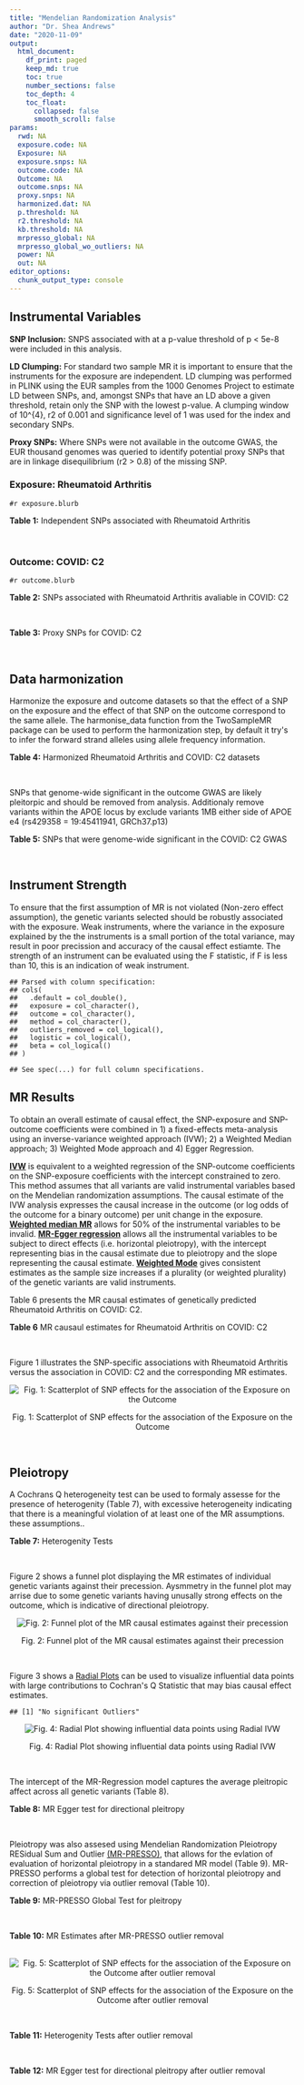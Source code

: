 ```yaml
---
title: "Mendelian Randomization Analysis"
author: "Dr. Shea Andrews"
date: "2020-11-09"
output:
  html_document:
    df_print: paged
    keep_md: true
    toc: true
    number_sections: false
    toc_depth: 4
    toc_float:
      collapsed: false
      smooth_scroll: false
params:
  rwd: NA
  exposure.code: NA
  Exposure: NA
  exposure.snps: NA
  outcome.code: NA
  Outcome: NA
  outcome.snps: NA
  proxy.snps: NA
  harmonized.dat: NA
  p.threshold: NA
  r2.threshold: NA
  kb.threshold: NA
  mrpresso_global: NA
  mrpresso_global_wo_outliers: NA
  power: NA
  out: NA
editor_options:
  chunk_output_type: console
---
```







## Instrumental Variables
**SNP Inclusion:** SNPS associated with at a p-value threshold of p < 5e-8 were included in this analysis.
<br>

**LD Clumping:** For standard two sample MR it is important to ensure that the instruments for the exposure are independent. LD clumping was performed in PLINK using the EUR samples from the 1000 Genomes Project to estimate LD between SNPs, and, amongst SNPs that have an LD above a given threshold, retain only the SNP with the lowest p-value. A clumping window of 10^{4}, r2 of 0.001 and significance level of 1 was used for the index and secondary SNPs.
<br>

**Proxy SNPs:** Where SNPs were not available in the outcome GWAS, the EUR thousand genomes was queried to identify potential proxy SNPs that are in linkage disequilibrium (r2 > 0.8) of the missing SNP.
<br>

### Exposure: Rheumatoid Arthritis
`#r exposure.blurb`
<br>

**Table 1:** Independent SNPs associated with Rheumatoid Arthritis
<div data-pagedtable="false">
  <script data-pagedtable-source type="application/json">
{"columns":[{"label":["SNP"],"name":[1],"type":["chr"],"align":["left"]},{"label":["CHROM"],"name":[2],"type":["dbl"],"align":["right"]},{"label":["POS"],"name":[3],"type":["dbl"],"align":["right"]},{"label":["REF"],"name":[4],"type":["chr"],"align":["left"]},{"label":["ALT"],"name":[5],"type":["chr"],"align":["left"]},{"label":["AF"],"name":[6],"type":["dbl"],"align":["right"]},{"label":["BETA"],"name":[7],"type":["dbl"],"align":["right"]},{"label":["SE"],"name":[8],"type":["dbl"],"align":["right"]},{"label":["Z"],"name":[9],"type":["dbl"],"align":["right"]},{"label":["P"],"name":[10],"type":["dbl"],"align":["right"]},{"label":["N"],"name":[11],"type":["dbl"],"align":["right"]},{"label":["TRAIT"],"name":[12],"type":["chr"],"align":["left"]}],"data":[{"1":"rs187786174","2":"1","3":"2523811","4":"G","5":"A","6":"0.0204778","7":"-0.11653382","8":"0.015306122","9":"-7.613543","10":"2.2e-10","11":"58284","12":"Rheumatoid_Arthritis"},{"1":"rs2240336","2":"1","3":"17674402","4":"C","5":"T","6":"0.3954930","7":"-0.10536052","8":"0.015306122","9":"-6.883554","10":"1.4e-09","11":"58284","12":"Rheumatoid_Arthritis"},{"1":"rs28411352","2":"1","3":"38278579","4":"C","5":"T","6":"0.2434500","7":"0.10436002","8":"0.022959184","9":"4.545458","10":"5.2e-09","11":"58284","12":"Rheumatoid_Arthritis"},{"1":"rs2476601","2":"1","3":"114377568","4":"A","5":"G","6":"0.8679250","7":"-0.59332700","8":"0.043367347","9":"-13.681400","10":"1.6e-149","11":"58284","12":"Rheumatoid_Arthritis"},{"1":"rs61828284","2":"1","3":"173299743","4":"C","5":"T","6":"0.0550693","7":"-0.19845094","8":"0.028061224","9":"-7.072070","10":"8.7e-09","11":"58284","12":"Rheumatoid_Arthritis"},{"1":"rs34695944","2":"2","3":"61124850","4":"T","5":"C","6":"0.3807150","7":"0.11653400","8":"0.015306122","9":"7.613540","10":"4.4e-14","11":"58284","12":"Rheumatoid_Arthritis"},{"1":"rs2661798","2":"2","3":"65635688","4":"A","5":"T","6":"0.3834450","7":"0.09431070","8":"0.015306122","9":"6.161630","10":"1.1e-09","11":"58284","12":"Rheumatoid_Arthritis"},{"1":"rs9653442","2":"2","3":"100825367","4":"C","5":"T","6":"0.5316020","7":"-0.10536052","8":"0.015306122","9":"-6.883554","10":"3.6e-12","11":"58284","12":"Rheumatoid_Arthritis"},{"1":"rs13426947","2":"2","3":"191933254","4":"G","5":"A","6":"0.1827410","7":"0.13102826","8":"0.022959184","9":"5.707009","10":"2.4e-12","11":"58284","12":"Rheumatoid_Arthritis"},{"1":"rs3087243","2":"2","3":"204738919","4":"G","5":"A","6":"0.3997100","7":"-0.13926207","8":"0.015306122","9":"-9.098455","10":"9.2e-20","11":"58284","12":"Rheumatoid_Arthritis"},{"1":"rs4452313","2":"3","3":"17047032","4":"A","5":"T","6":"0.2911230","7":"0.10536100","8":"0.015306122","9":"6.883550","10":"2.7e-10","11":"58284","12":"Rheumatoid_Arthritis"},{"1":"rs9310852","2":"3","3":"27784997","4":"A","5":"G","6":"0.4663500","7":"0.08338160","8":"0.015306122","9":"5.447600","10":"3.2e-08","11":"58284","12":"Rheumatoid_Arthritis"},{"1":"rs73081554","2":"3","3":"58302935","4":"C","5":"T","6":"0.0746377","7":"0.16551444","8":"0.035714286","9":"4.634404","10":"4.7e-08","11":"58284","12":"Rheumatoid_Arthritis"},{"1":"rs34046593","2":"4","3":"26111593","4":"G","5":"A","6":"0.2991580","7":"0.13976194","8":"0.020408163","9":"6.848335","10":"9.2e-17","11":"58284","12":"Rheumatoid_Arthritis"},{"1":"rs7731626","2":"5","3":"55444683","4":"G","5":"A","6":"0.3155110","7":"-0.19845094","8":"0.017857143","9":"-11.113253","10":"7.9e-23","11":"58284","12":"Rheumatoid_Arthritis"},{"1":"rs2561477","2":"5","3":"102608924","4":"G","5":"A","6":"0.3092130","7":"-0.10536052","8":"0.015306122","9":"-6.883554","10":"5.2e-10","11":"58284","12":"Rheumatoid_Arthritis"},{"1":"rs75599496","2":"6","3":"29205139","4":"G","5":"A","6":"0.0732724","7":"0.26236426","8":"0.038265306","9":"6.856453","10":"9.3e-18","11":"58284","12":"Rheumatoid_Arthritis"},{"1":"rs73432769","2":"6","3":"30716170","4":"C","5":"T","6":"0.0184850","7":"0.35065687","8":"0.066326531","9":"5.286827","10":"2.3e-13","11":"58284","12":"Rheumatoid_Arthritis"},{"1":"rs7754520","2":"6","3":"31906505","4":"C","5":"T","6":"0.0691295","7":"-0.57981850","8":"0.017857143","9":"-32.469836","10":"2.5e-75","11":"58284","12":"Rheumatoid_Arthritis"},{"1":"rs9296009","2":"6","3":"32114515","4":"A","5":"T","6":"0.1878170","7":"0.59783700","8":"0.007653061","9":"78.117400","10":"1.0e-250","11":"58284","12":"Rheumatoid_Arthritis"},{"1":"rs2858329","2":"6","3":"32658801","4":"A","5":"G","6":"0.4728350","7":"0.47803600","8":"0.010204082","9":"46.847500","10":"4.9e-204","11":"58284","12":"Rheumatoid_Arthritis"},{"1":"rs9277398","2":"6","3":"33051280","4":"T","5":"C","6":"0.2576700","7":"-0.35065700","8":"0.025510204","9":"-13.745700","10":"1.3e-86","11":"58284","12":"Rheumatoid_Arthritis"},{"1":"rs9277956","2":"6","3":"33211790","4":"G","5":"C","6":"0.1124360","7":"0.24846100","8":"0.017857143","9":"13.913800","10":"1.1e-32","11":"58284","12":"Rheumatoid_Arthritis"},{"1":"rs3799963","2":"6","3":"44231479","4":"G","5":"C","6":"0.0456204","7":"0.28768200","8":"0.038265306","9":"7.518090","10":"3.3e-08","11":"58284","12":"Rheumatoid_Arthritis"},{"1":"rs17264332","2":"6","3":"138005515","4":"A","5":"G","6":"0.2031930","7":"0.16251900","8":"0.015306122","9":"10.617900","10":"7.1e-19","11":"58284","12":"Rheumatoid_Arthritis"},{"1":"rs212389","2":"6","3":"159489791","4":"G","5":"A","6":"0.6965900","7":"0.09531018","8":"0.017857143","9":"5.337370","10":"1.1e-09","11":"58284","12":"Rheumatoid_Arthritis"},{"1":"rs1571878","2":"6","3":"167540842","4":"C","5":"T","6":"0.5631370","7":"-0.11653382","8":"0.012755102","9":"-9.136251","10":"4.9e-15","11":"58284","12":"Rheumatoid_Arthritis"},{"1":"rs3778753","2":"7","3":"128580042","4":"A","5":"G","6":"0.4340900","7":"0.11653400","8":"0.012755102","9":"9.136250","10":"4.2e-12","11":"58284","12":"Rheumatoid_Arthritis"},{"1":"rs11574914","2":"9","3":"34710338","4":"G","5":"A","6":"0.2992700","7":"0.12221763","8":"0.017857143","9":"6.844187","10":"1.5e-13","11":"58284","12":"Rheumatoid_Arthritis"},{"1":"rs10985070","2":"9","3":"123636121","4":"C","5":"A","6":"0.5272530","7":"-0.08338161","8":"0.015306122","9":"-5.447598","10":"1.7e-08","11":"58284","12":"Rheumatoid_Arthritis"},{"1":"rs706778","2":"10","3":"6098949","4":"C","5":"T","6":"0.4382760","7":"0.10436002","8":"0.017857143","9":"5.844161","10":"7.1e-12","11":"58284","12":"Rheumatoid_Arthritis"},{"1":"rs537544","2":"10","3":"8108382","4":"C","5":"T","6":"0.6293170","7":"-0.11653382","8":"0.015306122","9":"-7.613543","10":"8.0e-11","11":"58284","12":"Rheumatoid_Arthritis"},{"1":"rs12764378","2":"10","3":"63800004","4":"G","5":"A","6":"0.1825770","7":"0.13102826","8":"0.020408163","9":"6.420385","10":"1.9e-13","11":"58284","12":"Rheumatoid_Arthritis"},{"1":"rs10790268","2":"11","3":"118729391","4":"A","5":"G","6":"0.7762200","7":"0.16251900","8":"0.017857143","9":"9.101060","10":"3.3e-15","11":"58284","12":"Rheumatoid_Arthritis"},{"1":"rs9603608","2":"13","3":"40318819","4":"A","5":"C","6":"0.3852190","7":"-0.10436000","8":"0.017857143","9":"-5.844160","10":"7.6e-11","11":"58284","12":"Rheumatoid_Arthritis"},{"1":"rs8032939","2":"15","3":"38834033","4":"T","5":"C","6":"0.2649730","7":"0.11653400","8":"0.015306122","9":"7.613540","10":"2.4e-12","11":"58284","12":"Rheumatoid_Arthritis"},{"1":"rs8026898","2":"15","3":"69991417","4":"G","5":"A","6":"0.2595490","7":"0.14842001","8":"0.017857143","9":"8.311520","10":"2.4e-17","11":"58284","12":"Rheumatoid_Arthritis"},{"1":"rs13330176","2":"16","3":"86019087","4":"T","5":"A","6":"0.2022250","7":"0.11332869","8":"0.022959184","9":"4.936094","10":"9.0e-09","11":"58284","12":"Rheumatoid_Arthritis"},{"1":"rs59716545","2":"17","3":"38031857","4":"T","5":"G","6":"0.4167600","7":"0.09431070","8":"0.015306122","9":"6.161630","10":"2.0e-09","11":"58284","12":"Rheumatoid_Arthritis"},{"1":"rs592390","2":"18","3":"12822314","4":"T","5":"C","6":"0.4455140","7":"-0.09531020","8":"0.017857143","9":"-5.337370","10":"3.8e-09","11":"58284","12":"Rheumatoid_Arthritis"},{"1":"rs74956615","2":"19","3":"10427721","4":"T","5":"A","6":"0.0428850","7":"-0.37106368","8":"0.033163265","9":"-11.188997","10":"3.3e-16","11":"58284","12":"Rheumatoid_Arthritis"},{"1":"rs4239702","2":"20","3":"44749251","4":"T","5":"C","6":"0.7548950","7":"0.13926200","8":"0.015306122","9":"9.098460","10":"4.2e-14","11":"58284","12":"Rheumatoid_Arthritis"},{"1":"rs8133843","2":"21","3":"36738242","4":"G","5":"A","6":"0.6307830","7":"0.09531018","8":"0.020408163","9":"4.670199","10":"6.0e-09","11":"58284","12":"Rheumatoid_Arthritis"},{"1":"rs225433","2":"21","3":"43809418","4":"C","5":"G","6":"0.2398330","7":"-0.12783337","8":"0.020408163","9":"-6.263835","10":"1.8e-08","11":"58284","12":"Rheumatoid_Arthritis"},{"1":"rs2069235","2":"22","3":"39747780","4":"G","5":"A","6":"0.3169090","7":"0.10436002","8":"0.017857143","9":"5.844161","10":"3.0e-10","11":"58284","12":"Rheumatoid_Arthritis"}],"options":{"columns":{"min":{},"max":[10]},"rows":{"min":[10],"max":[10]},"pages":{}}}
  </script>
</div>
<br>

### Outcome: COVID: C2
`#r outcome.blurb`
<br>

**Table 2:** SNPs associated with Rheumatoid Arthritis avaliable in COVID: C2
<div data-pagedtable="false">
  <script data-pagedtable-source type="application/json">
{"columns":[{"label":["SNP"],"name":[1],"type":["chr"],"align":["left"]},{"label":["CHROM"],"name":[2],"type":["dbl"],"align":["right"]},{"label":["POS"],"name":[3],"type":["dbl"],"align":["right"]},{"label":["REF"],"name":[4],"type":["chr"],"align":["left"]},{"label":["ALT"],"name":[5],"type":["chr"],"align":["left"]},{"label":["AF"],"name":[6],"type":["dbl"],"align":["right"]},{"label":["BETA"],"name":[7],"type":["dbl"],"align":["right"]},{"label":["SE"],"name":[8],"type":["dbl"],"align":["right"]},{"label":["Z"],"name":[9],"type":["dbl"],"align":["right"]},{"label":["P"],"name":[10],"type":["dbl"],"align":["right"]},{"label":["N"],"name":[11],"type":["dbl"],"align":["right"]},{"label":["TRAIT"],"name":[12],"type":["chr"],"align":["left"]}],"data":[{"1":"rs2240336","2":"1","3":"17674402","4":"C","5":"T","6":"0.41940","7":"-7.5518e-04","8":"0.012593","9":"-0.059968236","10":"0.952200","11":"1388090","12":"covid_vs._population"},{"1":"rs28411352","2":"1","3":"38278579","4":"C","5":"T","6":"0.26730","7":"-2.6890e-02","8":"0.014635","9":"-1.837376153","10":"0.066140","11":"1388090","12":"covid_vs._population"},{"1":"rs2476601","2":"1","3":"114377568","4":"A","5":"G","6":"0.87740","7":"4.7429e-03","8":"0.023178","9":"0.204629390","10":"0.837900","11":"1354067","12":"covid_vs._population"},{"1":"rs61828284","2":"1","3":"173299743","4":"C","5":"T","6":"0.07833","7":"2.9358e-02","8":"0.024390","9":"1.203690037","10":"0.228700","11":"1375863","12":"covid_vs._population"},{"1":"rs34695944","2":"2","3":"61124850","4":"T","5":"C","6":"0.35060","7":"-1.3244e-02","8":"0.013623","9":"-0.972179402","10":"0.331000","11":"1388090","12":"covid_vs._population"},{"1":"rs2661798","2":"2","3":"65635688","4":"A","5":"T","6":"0.42230","7":"-9.8304e-03","8":"0.013647","9":"-0.720334139","10":"0.471300","11":"1378034","12":"covid_vs._population"},{"1":"rs9653442","2":"2","3":"100825367","4":"C","5":"T","6":"0.52500","7":"-3.0488e-02","8":"0.012579","9":"-2.423722076","10":"0.015360","11":"1388390","12":"covid_vs._population"},{"1":"rs13426947","2":"2","3":"191933254","4":"G","5":"A","6":"0.20680","7":"9.3542e-04","8":"0.015696","9":"0.059596075","10":"0.952500","11":"1388090","12":"covid_vs._population"},{"1":"rs3087243","2":"2","3":"204738919","4":"G","5":"A","6":"0.41300","7":"-5.5520e-03","8":"0.012763","9":"-0.435007443","10":"0.663600","11":"1387426","12":"covid_vs._population"},{"1":"rs4452313","2":"3","3":"17047032","4":"A","5":"T","6":"0.30610","7":"6.4844e-03","8":"0.013920","9":"0.465833333","10":"0.641300","11":"1381088","12":"covid_vs._population"},{"1":"rs9310852","2":"3","3":"27784997","4":"A","5":"G","6":"0.47510","7":"-6.9659e-03","8":"0.013831","9":"-0.503643988","10":"0.614500","11":"1363974","12":"covid_vs._population"},{"1":"rs73081554","2":"3","3":"58302935","4":"C","5":"T","6":"0.07361","7":"-2.6286e-02","8":"0.028888","9":"-0.909927998","10":"0.362800","11":"1371426","12":"covid_vs._population"},{"1":"rs34046593","2":"4","3":"26111593","4":"G","5":"A","6":"0.30120","7":"-4.6350e-03","8":"0.014282","9":"-0.324534379","10":"0.745500","11":"1378034","12":"covid_vs._population"},{"1":"rs7731626","2":"5","3":"55444683","4":"G","5":"A","6":"0.34850","7":"-1.8342e-02","8":"0.013199","9":"-1.389650731","10":"0.164600","11":"1387426","12":"covid_vs._population"},{"1":"rs2561477","2":"5","3":"102608924","4":"G","5":"A","6":"0.30640","7":"6.4545e-03","8":"0.014998","9":"0.430357381","10":"0.666900","11":"1352463","12":"covid_vs._population"},{"1":"rs75599496","2":"6","3":"29205139","4":"G","5":"A","6":"0.06927","7":"1.4516e-03","8":"0.029000","9":"0.050055172","10":"0.960100","11":"1388390","12":"covid_vs._population"},{"1":"rs73432769","2":"6","3":"30716170","4":"C","5":"T","6":"0.02940","7":"3.7470e-03","8":"0.034048","9":"0.110050517","10":"0.912400","11":"1362519","12":"covid_vs._population"},{"1":"rs7754520","2":"6","3":"31906505","4":"C","5":"T","6":"0.09406","7":"4.3237e-03","8":"0.020875","9":"0.207123353","10":"0.835900","11":"1387425","12":"covid_vs._population"},{"1":"rs9296009","2":"6","3":"32114515","4":"A","5":"T","6":"0.21960","7":"1.7635e-03","8":"0.016713","9":"0.105516664","10":"0.916000","11":"1378034","12":"covid_vs._population"},{"1":"rs2858329","2":"6","3":"32658801","4":"A","5":"G","6":"0.45340","7":"-2.8243e-02","8":"0.018893","9":"-1.494892288","10":"0.134900","11":"875797","12":"covid_vs._population"},{"1":"rs9277398","2":"6","3":"33051280","4":"T","5":"C","6":"0.30280","7":"1.6119e-04","8":"0.015733","9":"0.010245344","10":"0.991800","11":"1335113","12":"covid_vs._population"},{"1":"rs9277956","2":"6","3":"33211790","4":"G","5":"C","6":"0.14780","7":"-1.4281e-02","8":"0.019043","9":"-0.749934359","10":"0.453300","11":"1111908","12":"covid_vs._population"},{"1":"rs3799963","2":"6","3":"44231479","4":"G","5":"C","6":"0.05354","7":"-1.3237e-02","8":"0.034370","9":"-0.385132383","10":"0.700100","11":"1308119","12":"covid_vs._population"},{"1":"rs17264332","2":"6","3":"138005515","4":"A","5":"G","6":"0.20260","7":"-2.7891e-02","8":"0.016230","9":"-1.718484288","10":"0.085710","11":"1381782","12":"covid_vs._population"},{"1":"rs212389","2":"6","3":"159489791","4":"G","5":"A","6":"0.64050","7":"9.2597e-03","8":"0.013089","9":"0.707441363","10":"0.479300","11":"1387426","12":"covid_vs._population"},{"1":"rs1571878","2":"6","3":"167540842","4":"C","5":"T","6":"0.55860","7":"9.3828e-03","8":"0.012634","9":"0.742662656","10":"0.457700","11":"1388090","12":"covid_vs._population"},{"1":"rs3778753","2":"7","3":"128580042","4":"A","5":"G","6":"0.45550","7":"3.4852e-03","8":"0.013285","9":"0.262340986","10":"0.793100","11":"1314850","12":"covid_vs._population"},{"1":"rs11574914","2":"9","3":"34710338","4":"G","5":"A","6":"0.31820","7":"1.1159e-02","8":"0.015065","9":"0.740723531","10":"0.458900","11":"1358577","12":"covid_vs._population"},{"1":"rs10985070","2":"9","3":"123636121","4":"C","5":"A","6":"0.54590","7":"3.7260e-02","8":"0.013526","9":"2.754694662","10":"0.005874","11":"1350619","12":"covid_vs._population"},{"1":"rs706778","2":"10","3":"6098949","4":"C","5":"T","6":"0.44010","7":"2.1473e-02","8":"0.012592","9":"1.705289072","10":"0.088140","11":"1388089","12":"covid_vs._population"},{"1":"rs537544","2":"10","3":"8108382","4":"C","5":"T","6":"0.61910","7":"-2.1956e-03","8":"0.013640","9":"-0.160967742","10":"0.872100","11":"1377368","12":"covid_vs._population"},{"1":"rs12764378","2":"10","3":"63800004","4":"G","5":"A","6":"0.20860","7":"5.4881e-03","8":"0.015363","9":"0.357228406","10":"0.720900","11":"1388090","12":"covid_vs._population"},{"1":"rs10790268","2":"11","3":"118729391","4":"A","5":"G","6":"0.80440","7":"-4.2960e-02","8":"0.016809","9":"-2.555773693","10":"0.010600","11":"1378970","12":"covid_vs._population"},{"1":"rs9603608","2":"13","3":"40318819","4":"A","5":"C","6":"0.34560","7":"-3.3867e-04","8":"0.014480","9":"-0.023388812","10":"0.981300","11":"1378970","12":"covid_vs._population"},{"1":"rs8032939","2":"15","3":"38834033","4":"T","5":"C","6":"0.26630","7":"5.3914e-03","8":"0.013987","9":"0.385457925","10":"0.699900","11":"1388090","12":"covid_vs._population"},{"1":"rs8026898","2":"15","3":"69991417","4":"G","5":"A","6":"0.27620","7":"-1.6365e-02","8":"0.013920","9":"-1.175646552","10":"0.239700","11":"1388090","12":"covid_vs._population"},{"1":"rs13330176","2":"16","3":"86019087","4":"T","5":"A","6":"0.22700","7":"-2.0437e-02","8":"0.015861","9":"-1.288506399","10":"0.197600","11":"1378034","12":"covid_vs._population"},{"1":"rs59716545","2":"17","3":"38031857","4":"T","5":"G","6":"0.44870","7":"2.4781e-02","8":"0.013978","9":"1.772857347","10":"0.076260","11":"735640","12":"covid_vs._population"},{"1":"rs592390","2":"18","3":"12822314","4":"T","5":"C","6":"0.43970","7":"9.2258e-04","8":"0.013064","9":"0.070620024","10":"0.943700","11":"1388090","12":"covid_vs._population"},{"1":"rs74956615","2":"19","3":"10427721","4":"T","5":"A","6":"0.05475","7":"9.6769e-02","8":"0.032983","9":"2.933905345","10":"0.003348","11":"1078547","12":"covid_vs._population"},{"1":"rs4239702","2":"20","3":"44749251","4":"T","5":"C","6":"0.72530","7":"-3.8799e-05","8":"0.014081","9":"-0.002755415","10":"0.997800","11":"1388090","12":"covid_vs._population"},{"1":"rs8133843","2":"21","3":"36738242","4":"G","5":"A","6":"0.61820","7":"8.0674e-03","8":"0.013610","9":"0.592755327","10":"0.553300","11":"1378034","12":"covid_vs._population"},{"1":"rs225433","2":"21","3":"43809418","4":"C","5":"G","6":"0.23820","7":"2.0257e-03","8":"0.019013","9":"0.106542892","10":"0.915200","11":"1346888","12":"covid_vs._population"},{"1":"rs2069235","2":"22","3":"39747780","4":"G","5":"A","6":"0.31320","7":"5.3486e-03","8":"0.013547","9":"0.394818041","10":"0.693000","11":"1388390","12":"covid_vs._population"},{"1":"rs187786174","2":"NA","3":"NA","4":"NA","5":"NA","6":"NA","7":"NA","8":"NA","9":"NA","10":"NA","11":"NA","12":"NA"}],"options":{"columns":{"min":{},"max":[10]},"rows":{"min":[10],"max":[10]},"pages":{}}}
  </script>
</div>
<br>

**Table 3:** Proxy SNPs for COVID: C2
<div data-pagedtable="false">
  <script data-pagedtable-source type="application/json">
{"columns":[{"label":["target_snp"],"name":[1],"type":["chr"],"align":["left"]},{"label":["proxy_snp"],"name":[2],"type":["chr"],"align":["left"]},{"label":["ld.r2"],"name":[3],"type":["dbl"],"align":["right"]},{"label":["Dprime"],"name":[4],"type":["dbl"],"align":["right"]},{"label":["PHASE"],"name":[5],"type":["chr"],"align":["left"]},{"label":["X12"],"name":[6],"type":["lgl"],"align":["right"]},{"label":["CHROM"],"name":[7],"type":["dbl"],"align":["right"]},{"label":["POS"],"name":[8],"type":["dbl"],"align":["right"]},{"label":["REF.proxy"],"name":[9],"type":["chr"],"align":["left"]},{"label":["ALT.proxy"],"name":[10],"type":["lgl"],"align":["right"]},{"label":["AF"],"name":[11],"type":["dbl"],"align":["right"]},{"label":["BETA"],"name":[12],"type":["dbl"],"align":["right"]},{"label":["SE"],"name":[13],"type":["dbl"],"align":["right"]},{"label":["Z"],"name":[14],"type":["dbl"],"align":["right"]},{"label":["P"],"name":[15],"type":["dbl"],"align":["right"]},{"label":["N"],"name":[16],"type":["dbl"],"align":["right"]},{"label":["TRAIT"],"name":[17],"type":["chr"],"align":["left"]},{"label":["ref"],"name":[18],"type":["chr"],"align":["left"]},{"label":["ref.proxy"],"name":[19],"type":["lgl"],"align":["right"]},{"label":["alt"],"name":[20],"type":["chr"],"align":["left"]},{"label":["alt.proxy"],"name":[21],"type":["chr"],"align":["left"]},{"label":["ALT"],"name":[22],"type":["chr"],"align":["left"]},{"label":["REF"],"name":[23],"type":["chr"],"align":["left"]},{"label":["proxy.outcome"],"name":[24],"type":["lgl"],"align":["right"]}],"data":[{"1":"rs187786174","2":"rs745368","3":"0.990767","4":"1","5":"AT/GC","6":"NA","7":"1","8":"2524205","9":"C","10":"TRUE","11":"0.3378","12":"-0.0063913","13":"0.014925","14":"-0.4282278","15":"0.6685","16":"1367944","17":"covid_vs._population","18":"A","19":"TRUE","20":"G","21":"C","22":"A","23":"G","24":"TRUE"}],"options":{"columns":{"min":{},"max":[10]},"rows":{"min":[10],"max":[10]},"pages":{}}}
  </script>
</div>
<br>

## Data harmonization
Harmonize the exposure and outcome datasets so that the effect of a SNP on the exposure and the effect of that SNP on the outcome correspond to the same allele. The harmonise_data function from the TwoSampleMR package can be used to perform the harmonization step, by default it try's to infer the forward strand alleles using allele frequency information.
<br>

**Table 4:** Harmonized Rheumatoid Arthritis and COVID: C2 datasets
<div data-pagedtable="false">
  <script data-pagedtable-source type="application/json">
{"columns":[{"label":["SNP"],"name":[1],"type":["chr"],"align":["left"]},{"label":["effect_allele.exposure"],"name":[2],"type":["chr"],"align":["left"]},{"label":["other_allele.exposure"],"name":[3],"type":["chr"],"align":["left"]},{"label":["effect_allele.outcome"],"name":[4],"type":["chr"],"align":["left"]},{"label":["other_allele.outcome"],"name":[5],"type":["chr"],"align":["left"]},{"label":["beta.exposure"],"name":[6],"type":["dbl"],"align":["right"]},{"label":["beta.outcome"],"name":[7],"type":["dbl"],"align":["right"]},{"label":["eaf.exposure"],"name":[8],"type":["dbl"],"align":["right"]},{"label":["eaf.outcome"],"name":[9],"type":["dbl"],"align":["right"]},{"label":["remove"],"name":[10],"type":["lgl"],"align":["right"]},{"label":["palindromic"],"name":[11],"type":["lgl"],"align":["right"]},{"label":["ambiguous"],"name":[12],"type":["lgl"],"align":["right"]},{"label":["id.outcome"],"name":[13],"type":["chr"],"align":["left"]},{"label":["chr.outcome"],"name":[14],"type":["dbl"],"align":["right"]},{"label":["pos.outcome"],"name":[15],"type":["dbl"],"align":["right"]},{"label":["se.outcome"],"name":[16],"type":["dbl"],"align":["right"]},{"label":["z.outcome"],"name":[17],"type":["dbl"],"align":["right"]},{"label":["pval.outcome"],"name":[18],"type":["dbl"],"align":["right"]},{"label":["samplesize.outcome"],"name":[19],"type":["dbl"],"align":["right"]},{"label":["outcome"],"name":[20],"type":["chr"],"align":["left"]},{"label":["mr_keep.outcome"],"name":[21],"type":["lgl"],"align":["right"]},{"label":["pval_origin.outcome"],"name":[22],"type":["chr"],"align":["left"]},{"label":["chr.exposure"],"name":[23],"type":["dbl"],"align":["right"]},{"label":["pos.exposure"],"name":[24],"type":["dbl"],"align":["right"]},{"label":["se.exposure"],"name":[25],"type":["dbl"],"align":["right"]},{"label":["z.exposure"],"name":[26],"type":["dbl"],"align":["right"]},{"label":["pval.exposure"],"name":[27],"type":["dbl"],"align":["right"]},{"label":["samplesize.exposure"],"name":[28],"type":["dbl"],"align":["right"]},{"label":["exposure"],"name":[29],"type":["chr"],"align":["left"]},{"label":["mr_keep.exposure"],"name":[30],"type":["lgl"],"align":["right"]},{"label":["pval_origin.exposure"],"name":[31],"type":["chr"],"align":["left"]},{"label":["id.exposure"],"name":[32],"type":["chr"],"align":["left"]},{"label":["action"],"name":[33],"type":["dbl"],"align":["right"]},{"label":["mr_keep"],"name":[34],"type":["lgl"],"align":["right"]},{"label":["pt"],"name":[35],"type":["dbl"],"align":["right"]},{"label":["pleitropy_keep"],"name":[36],"type":["lgl"],"align":["right"]},{"label":["mrpresso_RSSobs"],"name":[37],"type":["lgl"],"align":["right"]},{"label":["mrpresso_pval"],"name":[38],"type":["lgl"],"align":["right"]},{"label":["mrpresso_keep"],"name":[39],"type":["lgl"],"align":["right"]}],"data":[{"1":"rs10790268","2":"G","3":"A","4":"G","5":"A","6":"0.16251900","7":"-4.2960e-02","8":"0.7762200","9":"0.80440","10":"FALSE","11":"FALSE","12":"FALSE","13":"2xL5zf","14":"11","15":"118729391","16":"0.016809","17":"-2.555773693","18":"0.010600","19":"1378970","20":"covidhgi2020anaC2v4","21":"TRUE","22":"reported","23":"11","24":"118729391","25":"0.017857143","26":"9.101060","27":"3.3e-15","28":"58284","29":"Okada2014rartis","30":"TRUE","31":"reported","32":"4b5TYa","33":"2","34":"TRUE","35":"5e-08","36":"TRUE","37":"NA","38":"NA","39":"TRUE"},{"1":"rs10985070","2":"A","3":"C","4":"A","5":"C","6":"-0.08338161","7":"3.7260e-02","8":"0.5272530","9":"0.54590","10":"FALSE","11":"FALSE","12":"FALSE","13":"2xL5zf","14":"9","15":"123636121","16":"0.013526","17":"2.754694662","18":"0.005874","19":"1350619","20":"covidhgi2020anaC2v4","21":"TRUE","22":"reported","23":"9","24":"123636121","25":"0.015306122","26":"-5.447598","27":"1.7e-08","28":"58284","29":"Okada2014rartis","30":"TRUE","31":"reported","32":"4b5TYa","33":"2","34":"TRUE","35":"5e-08","36":"TRUE","37":"NA","38":"NA","39":"TRUE"},{"1":"rs11574914","2":"A","3":"G","4":"A","5":"G","6":"0.12221763","7":"1.1159e-02","8":"0.2992700","9":"0.31820","10":"FALSE","11":"FALSE","12":"FALSE","13":"2xL5zf","14":"9","15":"34710338","16":"0.015065","17":"0.740723531","18":"0.458900","19":"1358577","20":"covidhgi2020anaC2v4","21":"TRUE","22":"reported","23":"9","24":"34710338","25":"0.017857143","26":"6.844187","27":"1.5e-13","28":"58284","29":"Okada2014rartis","30":"TRUE","31":"reported","32":"4b5TYa","33":"2","34":"TRUE","35":"5e-08","36":"TRUE","37":"NA","38":"NA","39":"TRUE"},{"1":"rs12764378","2":"A","3":"G","4":"A","5":"G","6":"0.13102826","7":"5.4881e-03","8":"0.1825770","9":"0.20860","10":"FALSE","11":"FALSE","12":"FALSE","13":"2xL5zf","14":"10","15":"63800004","16":"0.015363","17":"0.357228406","18":"0.720900","19":"1388090","20":"covidhgi2020anaC2v4","21":"TRUE","22":"reported","23":"10","24":"63800004","25":"0.020408163","26":"6.420385","27":"1.9e-13","28":"58284","29":"Okada2014rartis","30":"TRUE","31":"reported","32":"4b5TYa","33":"2","34":"TRUE","35":"5e-08","36":"TRUE","37":"NA","38":"NA","39":"TRUE"},{"1":"rs13330176","2":"A","3":"T","4":"A","5":"T","6":"0.11332869","7":"-2.0437e-02","8":"0.2022250","9":"0.22700","10":"FALSE","11":"TRUE","12":"FALSE","13":"2xL5zf","14":"16","15":"86019087","16":"0.015861","17":"-1.288506399","18":"0.197600","19":"1378034","20":"covidhgi2020anaC2v4","21":"TRUE","22":"reported","23":"16","24":"86019087","25":"0.022959184","26":"4.936094","27":"9.0e-09","28":"58284","29":"Okada2014rartis","30":"TRUE","31":"reported","32":"4b5TYa","33":"2","34":"TRUE","35":"5e-08","36":"TRUE","37":"NA","38":"NA","39":"TRUE"},{"1":"rs13426947","2":"A","3":"G","4":"A","5":"G","6":"0.13102826","7":"9.3542e-04","8":"0.1827410","9":"0.20680","10":"FALSE","11":"FALSE","12":"FALSE","13":"2xL5zf","14":"2","15":"191933254","16":"0.015696","17":"0.059596075","18":"0.952500","19":"1388090","20":"covidhgi2020anaC2v4","21":"TRUE","22":"reported","23":"2","24":"191933254","25":"0.022959184","26":"5.707009","27":"2.4e-12","28":"58284","29":"Okada2014rartis","30":"TRUE","31":"reported","32":"4b5TYa","33":"2","34":"TRUE","35":"5e-08","36":"TRUE","37":"NA","38":"NA","39":"TRUE"},{"1":"rs1571878","2":"T","3":"C","4":"T","5":"C","6":"-0.11653382","7":"9.3828e-03","8":"0.5631370","9":"0.55860","10":"FALSE","11":"FALSE","12":"FALSE","13":"2xL5zf","14":"6","15":"167540842","16":"0.012634","17":"0.742662656","18":"0.457700","19":"1388090","20":"covidhgi2020anaC2v4","21":"TRUE","22":"reported","23":"6","24":"167540842","25":"0.012755102","26":"-9.136251","27":"4.9e-15","28":"58284","29":"Okada2014rartis","30":"TRUE","31":"reported","32":"4b5TYa","33":"2","34":"TRUE","35":"5e-08","36":"TRUE","37":"NA","38":"NA","39":"TRUE"},{"1":"rs17264332","2":"G","3":"A","4":"G","5":"A","6":"0.16251900","7":"-2.7891e-02","8":"0.2031930","9":"0.20260","10":"FALSE","11":"FALSE","12":"FALSE","13":"2xL5zf","14":"6","15":"138005515","16":"0.016230","17":"-1.718484288","18":"0.085710","19":"1381782","20":"covidhgi2020anaC2v4","21":"TRUE","22":"reported","23":"6","24":"138005515","25":"0.015306122","26":"10.617900","27":"7.1e-19","28":"58284","29":"Okada2014rartis","30":"TRUE","31":"reported","32":"4b5TYa","33":"2","34":"TRUE","35":"5e-08","36":"TRUE","37":"NA","38":"NA","39":"TRUE"},{"1":"rs187786174","2":"A","3":"G","4":"A","5":"G","6":"-0.11653382","7":"-6.3913e-03","8":"0.0204778","9":"0.33780","10":"FALSE","11":"FALSE","12":"FALSE","13":"2xL5zf","14":"1","15":"2524205","16":"0.014925","17":"-0.428227806","18":"0.668500","19":"1367944","20":"covidhgi2020anaC2v4","21":"TRUE","22":"reported","23":"1","24":"2523811","25":"0.015306122","26":"-7.613543","27":"2.2e-10","28":"58284","29":"Okada2014rartis","30":"TRUE","31":"reported","32":"4b5TYa","33":"2","34":"TRUE","35":"5e-08","36":"TRUE","37":"NA","38":"NA","39":"TRUE"},{"1":"rs2069235","2":"A","3":"G","4":"A","5":"G","6":"0.10436002","7":"5.3486e-03","8":"0.3169090","9":"0.31320","10":"FALSE","11":"FALSE","12":"FALSE","13":"2xL5zf","14":"22","15":"39747780","16":"0.013547","17":"0.394818041","18":"0.693000","19":"1388390","20":"covidhgi2020anaC2v4","21":"TRUE","22":"reported","23":"22","24":"39747780","25":"0.017857143","26":"5.844161","27":"3.0e-10","28":"58284","29":"Okada2014rartis","30":"TRUE","31":"reported","32":"4b5TYa","33":"2","34":"TRUE","35":"5e-08","36":"TRUE","37":"NA","38":"NA","39":"TRUE"},{"1":"rs212389","2":"A","3":"G","4":"A","5":"G","6":"0.09531018","7":"9.2597e-03","8":"0.6965900","9":"0.64050","10":"FALSE","11":"FALSE","12":"FALSE","13":"2xL5zf","14":"6","15":"159489791","16":"0.013089","17":"0.707441363","18":"0.479300","19":"1387426","20":"covidhgi2020anaC2v4","21":"TRUE","22":"reported","23":"6","24":"159489791","25":"0.017857143","26":"5.337370","27":"1.1e-09","28":"58284","29":"Okada2014rartis","30":"TRUE","31":"reported","32":"4b5TYa","33":"2","34":"TRUE","35":"5e-08","36":"TRUE","37":"NA","38":"NA","39":"TRUE"},{"1":"rs2240336","2":"T","3":"C","4":"T","5":"C","6":"-0.10536052","7":"-7.5518e-04","8":"0.3954930","9":"0.41940","10":"FALSE","11":"FALSE","12":"FALSE","13":"2xL5zf","14":"1","15":"17674402","16":"0.012593","17":"-0.059968236","18":"0.952200","19":"1388090","20":"covidhgi2020anaC2v4","21":"TRUE","22":"reported","23":"1","24":"17674402","25":"0.015306122","26":"-6.883554","27":"1.4e-09","28":"58284","29":"Okada2014rartis","30":"TRUE","31":"reported","32":"4b5TYa","33":"2","34":"TRUE","35":"5e-08","36":"TRUE","37":"NA","38":"NA","39":"TRUE"},{"1":"rs225433","2":"G","3":"C","4":"G","5":"C","6":"-0.12783337","7":"2.0257e-03","8":"0.2398330","9":"0.23820","10":"FALSE","11":"TRUE","12":"FALSE","13":"2xL5zf","14":"21","15":"43809418","16":"0.019013","17":"0.106542892","18":"0.915200","19":"1346888","20":"covidhgi2020anaC2v4","21":"TRUE","22":"reported","23":"21","24":"43809418","25":"0.020408163","26":"-6.263835","27":"1.8e-08","28":"58284","29":"Okada2014rartis","30":"TRUE","31":"reported","32":"4b5TYa","33":"2","34":"TRUE","35":"5e-08","36":"TRUE","37":"NA","38":"NA","39":"TRUE"},{"1":"rs2476601","2":"G","3":"A","4":"G","5":"A","6":"-0.59332700","7":"4.7429e-03","8":"0.8679250","9":"0.87740","10":"FALSE","11":"FALSE","12":"FALSE","13":"2xL5zf","14":"1","15":"114377568","16":"0.023178","17":"0.204629390","18":"0.837900","19":"1354067","20":"covidhgi2020anaC2v4","21":"TRUE","22":"reported","23":"1","24":"114377568","25":"0.043367347","26":"-13.681400","27":"1.6e-149","28":"58284","29":"Okada2014rartis","30":"TRUE","31":"reported","32":"4b5TYa","33":"2","34":"TRUE","35":"5e-08","36":"TRUE","37":"NA","38":"NA","39":"TRUE"},{"1":"rs2561477","2":"A","3":"G","4":"A","5":"G","6":"-0.10536052","7":"6.4545e-03","8":"0.3092130","9":"0.30640","10":"FALSE","11":"FALSE","12":"FALSE","13":"2xL5zf","14":"5","15":"102608924","16":"0.014998","17":"0.430357381","18":"0.666900","19":"1352463","20":"covidhgi2020anaC2v4","21":"TRUE","22":"reported","23":"5","24":"102608924","25":"0.015306122","26":"-6.883554","27":"5.2e-10","28":"58284","29":"Okada2014rartis","30":"TRUE","31":"reported","32":"4b5TYa","33":"2","34":"TRUE","35":"5e-08","36":"TRUE","37":"NA","38":"NA","39":"TRUE"},{"1":"rs2661798","2":"T","3":"A","4":"T","5":"A","6":"0.09431070","7":"-9.8304e-03","8":"0.3834450","9":"0.42230","10":"FALSE","11":"TRUE","12":"TRUE","13":"2xL5zf","14":"2","15":"65635688","16":"0.013647","17":"-0.720334139","18":"0.471300","19":"1378034","20":"covidhgi2020anaC2v4","21":"TRUE","22":"reported","23":"2","24":"65635688","25":"0.015306122","26":"6.161630","27":"1.1e-09","28":"58284","29":"Okada2014rartis","30":"TRUE","31":"reported","32":"4b5TYa","33":"2","34":"FALSE","35":"5e-08","36":"TRUE","37":"NA","38":"NA","39":"NA"},{"1":"rs28411352","2":"T","3":"C","4":"T","5":"C","6":"0.10436002","7":"-2.6890e-02","8":"0.2434500","9":"0.26730","10":"FALSE","11":"FALSE","12":"FALSE","13":"2xL5zf","14":"1","15":"38278579","16":"0.014635","17":"-1.837376153","18":"0.066140","19":"1388090","20":"covidhgi2020anaC2v4","21":"TRUE","22":"reported","23":"1","24":"38278579","25":"0.022959184","26":"4.545458","27":"5.2e-09","28":"58284","29":"Okada2014rartis","30":"TRUE","31":"reported","32":"4b5TYa","33":"2","34":"TRUE","35":"5e-08","36":"TRUE","37":"NA","38":"NA","39":"TRUE"},{"1":"rs2858329","2":"G","3":"A","4":"G","5":"A","6":"0.47803600","7":"-2.8243e-02","8":"0.4728350","9":"0.45340","10":"FALSE","11":"FALSE","12":"FALSE","13":"2xL5zf","14":"6","15":"32658801","16":"0.018893","17":"-1.494892288","18":"0.134900","19":"875797","20":"covidhgi2020anaC2v4","21":"TRUE","22":"reported","23":"6","24":"32658801","25":"0.010204082","26":"46.847500","27":"1.0e-200","28":"58284","29":"Okada2014rartis","30":"TRUE","31":"reported","32":"4b5TYa","33":"2","34":"TRUE","35":"5e-08","36":"TRUE","37":"NA","38":"NA","39":"TRUE"},{"1":"rs3087243","2":"A","3":"G","4":"A","5":"G","6":"-0.13926207","7":"-5.5520e-03","8":"0.3997100","9":"0.41300","10":"FALSE","11":"FALSE","12":"FALSE","13":"2xL5zf","14":"2","15":"204738919","16":"0.012763","17":"-0.435007443","18":"0.663600","19":"1387426","20":"covidhgi2020anaC2v4","21":"TRUE","22":"reported","23":"2","24":"204738919","25":"0.015306122","26":"-9.098455","27":"9.2e-20","28":"58284","29":"Okada2014rartis","30":"TRUE","31":"reported","32":"4b5TYa","33":"2","34":"TRUE","35":"5e-08","36":"TRUE","37":"NA","38":"NA","39":"TRUE"},{"1":"rs34046593","2":"A","3":"G","4":"A","5":"G","6":"0.13976194","7":"-4.6350e-03","8":"0.2991580","9":"0.30120","10":"FALSE","11":"FALSE","12":"FALSE","13":"2xL5zf","14":"4","15":"26111593","16":"0.014282","17":"-0.324534379","18":"0.745500","19":"1378034","20":"covidhgi2020anaC2v4","21":"TRUE","22":"reported","23":"4","24":"26111593","25":"0.020408163","26":"6.848335","27":"9.2e-17","28":"58284","29":"Okada2014rartis","30":"TRUE","31":"reported","32":"4b5TYa","33":"2","34":"TRUE","35":"5e-08","36":"TRUE","37":"NA","38":"NA","39":"TRUE"},{"1":"rs34695944","2":"C","3":"T","4":"C","5":"T","6":"0.11653400","7":"-1.3244e-02","8":"0.3807150","9":"0.35060","10":"FALSE","11":"FALSE","12":"FALSE","13":"2xL5zf","14":"2","15":"61124850","16":"0.013623","17":"-0.972179402","18":"0.331000","19":"1388090","20":"covidhgi2020anaC2v4","21":"TRUE","22":"reported","23":"2","24":"61124850","25":"0.015306122","26":"7.613540","27":"4.4e-14","28":"58284","29":"Okada2014rartis","30":"TRUE","31":"reported","32":"4b5TYa","33":"2","34":"TRUE","35":"5e-08","36":"TRUE","37":"NA","38":"NA","39":"TRUE"},{"1":"rs3778753","2":"G","3":"A","4":"G","5":"A","6":"0.11653400","7":"3.4852e-03","8":"0.4340900","9":"0.45550","10":"FALSE","11":"FALSE","12":"FALSE","13":"2xL5zf","14":"7","15":"128580042","16":"0.013285","17":"0.262340986","18":"0.793100","19":"1314850","20":"covidhgi2020anaC2v4","21":"TRUE","22":"reported","23":"7","24":"128580042","25":"0.012755102","26":"9.136250","27":"4.2e-12","28":"58284","29":"Okada2014rartis","30":"TRUE","31":"reported","32":"4b5TYa","33":"2","34":"TRUE","35":"5e-08","36":"TRUE","37":"NA","38":"NA","39":"TRUE"},{"1":"rs3799963","2":"C","3":"G","4":"C","5":"G","6":"0.28768200","7":"-1.3237e-02","8":"0.0456204","9":"0.05354","10":"FALSE","11":"TRUE","12":"FALSE","13":"2xL5zf","14":"6","15":"44231479","16":"0.034370","17":"-0.385132383","18":"0.700100","19":"1308119","20":"covidhgi2020anaC2v4","21":"TRUE","22":"reported","23":"6","24":"44231479","25":"0.038265306","26":"7.518090","27":"3.3e-08","28":"58284","29":"Okada2014rartis","30":"TRUE","31":"reported","32":"4b5TYa","33":"2","34":"TRUE","35":"5e-08","36":"TRUE","37":"NA","38":"NA","39":"TRUE"},{"1":"rs4239702","2":"C","3":"T","4":"C","5":"T","6":"0.13926200","7":"-3.8799e-05","8":"0.7548950","9":"0.72530","10":"FALSE","11":"FALSE","12":"FALSE","13":"2xL5zf","14":"20","15":"44749251","16":"0.014081","17":"-0.002755415","18":"0.997800","19":"1388090","20":"covidhgi2020anaC2v4","21":"TRUE","22":"reported","23":"20","24":"44749251","25":"0.015306122","26":"9.098460","27":"4.2e-14","28":"58284","29":"Okada2014rartis","30":"TRUE","31":"reported","32":"4b5TYa","33":"2","34":"TRUE","35":"5e-08","36":"TRUE","37":"NA","38":"NA","39":"TRUE"},{"1":"rs4452313","2":"T","3":"A","4":"T","5":"A","6":"0.10536100","7":"6.4844e-03","8":"0.2911230","9":"0.30610","10":"FALSE","11":"TRUE","12":"FALSE","13":"2xL5zf","14":"3","15":"17047032","16":"0.013920","17":"0.465833333","18":"0.641300","19":"1381088","20":"covidhgi2020anaC2v4","21":"TRUE","22":"reported","23":"3","24":"17047032","25":"0.015306122","26":"6.883550","27":"2.7e-10","28":"58284","29":"Okada2014rartis","30":"TRUE","31":"reported","32":"4b5TYa","33":"2","34":"TRUE","35":"5e-08","36":"TRUE","37":"NA","38":"NA","39":"TRUE"},{"1":"rs537544","2":"T","3":"C","4":"T","5":"C","6":"-0.11653382","7":"-2.1956e-03","8":"0.6293170","9":"0.61910","10":"FALSE","11":"FALSE","12":"FALSE","13":"2xL5zf","14":"10","15":"8108382","16":"0.013640","17":"-0.160967742","18":"0.872100","19":"1377368","20":"covidhgi2020anaC2v4","21":"TRUE","22":"reported","23":"10","24":"8108382","25":"0.015306122","26":"-7.613543","27":"8.0e-11","28":"58284","29":"Okada2014rartis","30":"TRUE","31":"reported","32":"4b5TYa","33":"2","34":"TRUE","35":"5e-08","36":"TRUE","37":"NA","38":"NA","39":"TRUE"},{"1":"rs592390","2":"C","3":"T","4":"C","5":"T","6":"-0.09531020","7":"9.2258e-04","8":"0.4455140","9":"0.43970","10":"FALSE","11":"FALSE","12":"FALSE","13":"2xL5zf","14":"18","15":"12822314","16":"0.013064","17":"0.070620024","18":"0.943700","19":"1388090","20":"covidhgi2020anaC2v4","21":"TRUE","22":"reported","23":"18","24":"12822314","25":"0.017857143","26":"-5.337370","27":"3.8e-09","28":"58284","29":"Okada2014rartis","30":"TRUE","31":"reported","32":"4b5TYa","33":"2","34":"TRUE","35":"5e-08","36":"TRUE","37":"NA","38":"NA","39":"TRUE"},{"1":"rs59716545","2":"G","3":"T","4":"G","5":"T","6":"0.09431070","7":"2.4781e-02","8":"0.4167600","9":"0.44870","10":"FALSE","11":"FALSE","12":"FALSE","13":"2xL5zf","14":"17","15":"38031857","16":"0.013978","17":"1.772857347","18":"0.076260","19":"735640","20":"covidhgi2020anaC2v4","21":"TRUE","22":"reported","23":"17","24":"38031857","25":"0.015306122","26":"6.161630","27":"2.0e-09","28":"58284","29":"Okada2014rartis","30":"TRUE","31":"reported","32":"4b5TYa","33":"2","34":"TRUE","35":"5e-08","36":"TRUE","37":"NA","38":"NA","39":"TRUE"},{"1":"rs61828284","2":"T","3":"C","4":"T","5":"C","6":"-0.19845094","7":"2.9358e-02","8":"0.0550693","9":"0.07833","10":"FALSE","11":"FALSE","12":"FALSE","13":"2xL5zf","14":"1","15":"173299743","16":"0.024390","17":"1.203690037","18":"0.228700","19":"1375863","20":"covidhgi2020anaC2v4","21":"TRUE","22":"reported","23":"1","24":"173299743","25":"0.028061224","26":"-7.072070","27":"8.7e-09","28":"58284","29":"Okada2014rartis","30":"TRUE","31":"reported","32":"4b5TYa","33":"2","34":"TRUE","35":"5e-08","36":"TRUE","37":"NA","38":"NA","39":"TRUE"},{"1":"rs706778","2":"T","3":"C","4":"T","5":"C","6":"0.10436002","7":"2.1473e-02","8":"0.4382760","9":"0.44010","10":"FALSE","11":"FALSE","12":"FALSE","13":"2xL5zf","14":"10","15":"6098949","16":"0.012592","17":"1.705289072","18":"0.088140","19":"1388089","20":"covidhgi2020anaC2v4","21":"TRUE","22":"reported","23":"10","24":"6098949","25":"0.017857143","26":"5.844161","27":"7.1e-12","28":"58284","29":"Okada2014rartis","30":"TRUE","31":"reported","32":"4b5TYa","33":"2","34":"TRUE","35":"5e-08","36":"TRUE","37":"NA","38":"NA","39":"TRUE"},{"1":"rs73081554","2":"T","3":"C","4":"T","5":"C","6":"0.16551444","7":"-2.6286e-02","8":"0.0746377","9":"0.07361","10":"FALSE","11":"FALSE","12":"FALSE","13":"2xL5zf","14":"3","15":"58302935","16":"0.028888","17":"-0.909927998","18":"0.362800","19":"1371426","20":"covidhgi2020anaC2v4","21":"TRUE","22":"reported","23":"3","24":"58302935","25":"0.035714286","26":"4.634404","27":"4.7e-08","28":"58284","29":"Okada2014rartis","30":"TRUE","31":"reported","32":"4b5TYa","33":"2","34":"TRUE","35":"5e-08","36":"TRUE","37":"NA","38":"NA","39":"TRUE"},{"1":"rs73432769","2":"T","3":"C","4":"T","5":"C","6":"0.35065687","7":"3.7470e-03","8":"0.0184850","9":"0.02940","10":"FALSE","11":"FALSE","12":"FALSE","13":"2xL5zf","14":"6","15":"30716170","16":"0.034048","17":"0.110050517","18":"0.912400","19":"1362519","20":"covidhgi2020anaC2v4","21":"TRUE","22":"reported","23":"6","24":"30716170","25":"0.066326531","26":"5.286827","27":"2.3e-13","28":"58284","29":"Okada2014rartis","30":"TRUE","31":"reported","32":"4b5TYa","33":"2","34":"TRUE","35":"5e-08","36":"TRUE","37":"NA","38":"NA","39":"TRUE"},{"1":"rs74956615","2":"A","3":"T","4":"A","5":"T","6":"-0.37106368","7":"9.6769e-02","8":"0.0428850","9":"0.05475","10":"FALSE","11":"TRUE","12":"FALSE","13":"2xL5zf","14":"19","15":"10427721","16":"0.032983","17":"2.933905345","18":"0.003348","19":"1078547","20":"covidhgi2020anaC2v4","21":"TRUE","22":"reported","23":"19","24":"10427721","25":"0.033163265","26":"-11.188997","27":"3.3e-16","28":"58284","29":"Okada2014rartis","30":"TRUE","31":"reported","32":"4b5TYa","33":"2","34":"TRUE","35":"5e-08","36":"TRUE","37":"NA","38":"NA","39":"TRUE"},{"1":"rs75599496","2":"A","3":"G","4":"A","5":"G","6":"0.26236426","7":"1.4516e-03","8":"0.0732724","9":"0.06927","10":"FALSE","11":"FALSE","12":"FALSE","13":"2xL5zf","14":"6","15":"29205139","16":"0.029000","17":"0.050055172","18":"0.960100","19":"1388390","20":"covidhgi2020anaC2v4","21":"TRUE","22":"reported","23":"6","24":"29205139","25":"0.038265306","26":"6.856453","27":"9.3e-18","28":"58284","29":"Okada2014rartis","30":"TRUE","31":"reported","32":"4b5TYa","33":"2","34":"TRUE","35":"5e-08","36":"TRUE","37":"NA","38":"NA","39":"TRUE"},{"1":"rs7731626","2":"A","3":"G","4":"A","5":"G","6":"-0.19845094","7":"-1.8342e-02","8":"0.3155110","9":"0.34850","10":"FALSE","11":"FALSE","12":"FALSE","13":"2xL5zf","14":"5","15":"55444683","16":"0.013199","17":"-1.389650731","18":"0.164600","19":"1387426","20":"covidhgi2020anaC2v4","21":"TRUE","22":"reported","23":"5","24":"55444683","25":"0.017857143","26":"-11.113253","27":"7.9e-23","28":"58284","29":"Okada2014rartis","30":"TRUE","31":"reported","32":"4b5TYa","33":"2","34":"TRUE","35":"5e-08","36":"TRUE","37":"NA","38":"NA","39":"TRUE"},{"1":"rs7754520","2":"T","3":"C","4":"T","5":"C","6":"-0.57981850","7":"4.3237e-03","8":"0.0691295","9":"0.09406","10":"FALSE","11":"FALSE","12":"FALSE","13":"2xL5zf","14":"6","15":"31906505","16":"0.020875","17":"0.207123353","18":"0.835900","19":"1387425","20":"covidhgi2020anaC2v4","21":"TRUE","22":"reported","23":"6","24":"31906505","25":"0.017857143","26":"-32.469836","27":"2.5e-75","28":"58284","29":"Okada2014rartis","30":"TRUE","31":"reported","32":"4b5TYa","33":"2","34":"TRUE","35":"5e-08","36":"TRUE","37":"NA","38":"NA","39":"TRUE"},{"1":"rs8026898","2":"A","3":"G","4":"A","5":"G","6":"0.14842001","7":"-1.6365e-02","8":"0.2595490","9":"0.27620","10":"FALSE","11":"FALSE","12":"FALSE","13":"2xL5zf","14":"15","15":"69991417","16":"0.013920","17":"-1.175646552","18":"0.239700","19":"1388090","20":"covidhgi2020anaC2v4","21":"TRUE","22":"reported","23":"15","24":"69991417","25":"0.017857143","26":"8.311520","27":"2.4e-17","28":"58284","29":"Okada2014rartis","30":"TRUE","31":"reported","32":"4b5TYa","33":"2","34":"TRUE","35":"5e-08","36":"TRUE","37":"NA","38":"NA","39":"TRUE"},{"1":"rs8032939","2":"C","3":"T","4":"C","5":"T","6":"0.11653400","7":"5.3914e-03","8":"0.2649730","9":"0.26630","10":"FALSE","11":"FALSE","12":"FALSE","13":"2xL5zf","14":"15","15":"38834033","16":"0.013987","17":"0.385457925","18":"0.699900","19":"1388090","20":"covidhgi2020anaC2v4","21":"TRUE","22":"reported","23":"15","24":"38834033","25":"0.015306122","26":"7.613540","27":"2.4e-12","28":"58284","29":"Okada2014rartis","30":"TRUE","31":"reported","32":"4b5TYa","33":"2","34":"TRUE","35":"5e-08","36":"TRUE","37":"NA","38":"NA","39":"TRUE"},{"1":"rs8133843","2":"A","3":"G","4":"A","5":"G","6":"0.09531018","7":"8.0674e-03","8":"0.6307830","9":"0.61820","10":"FALSE","11":"FALSE","12":"FALSE","13":"2xL5zf","14":"21","15":"36738242","16":"0.013610","17":"0.592755327","18":"0.553300","19":"1378034","20":"covidhgi2020anaC2v4","21":"TRUE","22":"reported","23":"21","24":"36738242","25":"0.020408163","26":"4.670199","27":"6.0e-09","28":"58284","29":"Okada2014rartis","30":"TRUE","31":"reported","32":"4b5TYa","33":"2","34":"TRUE","35":"5e-08","36":"TRUE","37":"NA","38":"NA","39":"TRUE"},{"1":"rs9277398","2":"C","3":"T","4":"C","5":"T","6":"-0.35065700","7":"1.6119e-04","8":"0.2576700","9":"0.30280","10":"FALSE","11":"FALSE","12":"FALSE","13":"2xL5zf","14":"6","15":"33051280","16":"0.015733","17":"0.010245344","18":"0.991800","19":"1335113","20":"covidhgi2020anaC2v4","21":"TRUE","22":"reported","23":"6","24":"33051280","25":"0.025510204","26":"-13.745700","27":"1.3e-86","28":"58284","29":"Okada2014rartis","30":"TRUE","31":"reported","32":"4b5TYa","33":"2","34":"TRUE","35":"5e-08","36":"TRUE","37":"NA","38":"NA","39":"TRUE"},{"1":"rs9277956","2":"C","3":"G","4":"C","5":"G","6":"0.24846100","7":"-1.4281e-02","8":"0.1124360","9":"0.14780","10":"FALSE","11":"TRUE","12":"FALSE","13":"2xL5zf","14":"6","15":"33211790","16":"0.019043","17":"-0.749934359","18":"0.453300","19":"1111908","20":"covidhgi2020anaC2v4","21":"TRUE","22":"reported","23":"6","24":"33211790","25":"0.017857143","26":"13.913800","27":"1.1e-32","28":"58284","29":"Okada2014rartis","30":"TRUE","31":"reported","32":"4b5TYa","33":"2","34":"TRUE","35":"5e-08","36":"TRUE","37":"NA","38":"NA","39":"TRUE"},{"1":"rs9296009","2":"T","3":"A","4":"T","5":"A","6":"0.59783700","7":"1.7635e-03","8":"0.1878170","9":"0.21960","10":"FALSE","11":"TRUE","12":"FALSE","13":"2xL5zf","14":"6","15":"32114515","16":"0.016713","17":"0.105516664","18":"0.916000","19":"1378034","20":"covidhgi2020anaC2v4","21":"TRUE","22":"reported","23":"6","24":"32114515","25":"0.007653061","26":"78.117400","27":"1.0e-200","28":"58284","29":"Okada2014rartis","30":"TRUE","31":"reported","32":"4b5TYa","33":"2","34":"TRUE","35":"5e-08","36":"TRUE","37":"NA","38":"NA","39":"TRUE"},{"1":"rs9310852","2":"G","3":"A","4":"G","5":"A","6":"0.08338160","7":"-6.9659e-03","8":"0.4663500","9":"0.47510","10":"FALSE","11":"FALSE","12":"FALSE","13":"2xL5zf","14":"3","15":"27784997","16":"0.013831","17":"-0.503643988","18":"0.614500","19":"1363974","20":"covidhgi2020anaC2v4","21":"TRUE","22":"reported","23":"3","24":"27784997","25":"0.015306122","26":"5.447600","27":"3.2e-08","28":"58284","29":"Okada2014rartis","30":"TRUE","31":"reported","32":"4b5TYa","33":"2","34":"TRUE","35":"5e-08","36":"TRUE","37":"NA","38":"NA","39":"TRUE"},{"1":"rs9603608","2":"C","3":"A","4":"C","5":"A","6":"-0.10436000","7":"-3.3867e-04","8":"0.3852190","9":"0.34560","10":"FALSE","11":"FALSE","12":"FALSE","13":"2xL5zf","14":"13","15":"40318819","16":"0.014480","17":"-0.023388812","18":"0.981300","19":"1378970","20":"covidhgi2020anaC2v4","21":"TRUE","22":"reported","23":"13","24":"40318819","25":"0.017857143","26":"-5.844160","27":"7.6e-11","28":"58284","29":"Okada2014rartis","30":"TRUE","31":"reported","32":"4b5TYa","33":"2","34":"TRUE","35":"5e-08","36":"TRUE","37":"NA","38":"NA","39":"TRUE"},{"1":"rs9653442","2":"T","3":"C","4":"T","5":"C","6":"-0.10536052","7":"-3.0488e-02","8":"0.5316020","9":"0.52500","10":"FALSE","11":"FALSE","12":"FALSE","13":"2xL5zf","14":"2","15":"100825367","16":"0.012579","17":"-2.423722076","18":"0.015360","19":"1388390","20":"covidhgi2020anaC2v4","21":"TRUE","22":"reported","23":"2","24":"100825367","25":"0.015306122","26":"-6.883554","27":"3.6e-12","28":"58284","29":"Okada2014rartis","30":"TRUE","31":"reported","32":"4b5TYa","33":"2","34":"TRUE","35":"5e-08","36":"TRUE","37":"NA","38":"NA","39":"TRUE"}],"options":{"columns":{"min":{},"max":[10]},"rows":{"min":[10],"max":[10]},"pages":{}}}
  </script>
</div>
<br>

SNPs that genome-wide significant in the outcome GWAS are likely pleitorpic and should be removed from analysis. Additionaly remove variants within the APOE locus by exclude variants 1MB either side of APOE e4 (rs429358 = 19:45411941, GRCh37.p13)
<br>


**Table 5:** SNPs that were genome-wide significant in the COVID: C2 GWAS
<div data-pagedtable="false">
  <script data-pagedtable-source type="application/json">
{"columns":[{"label":["SNP"],"name":[1],"type":["chr"],"align":["left"]},{"label":["chr.outcome"],"name":[2],"type":["dbl"],"align":["right"]},{"label":["pos.outcome"],"name":[3],"type":["dbl"],"align":["right"]},{"label":["pval.exposure"],"name":[4],"type":["dbl"],"align":["right"]},{"label":["pval.outcome"],"name":[5],"type":["dbl"],"align":["right"]}],"data":[],"options":{"columns":{"min":{},"max":[10]},"rows":{"min":[10],"max":[10]},"pages":{}}}
  </script>
</div>
<br>


## Instrument Strength
To ensure that the first assumption of MR is not violated (Non-zero effect assumption), the genetic variants selected should be robustly associated with the exposure. Weak instruments, where the variance in the exposure explained by the the instruments is a small portion of the total variance, may result in poor precission and accuracy of the causal effect estiamte. The strength of an instrument can be evaluated using the F statistic, if F is less than 10, this is an indication of weak instrument.


```
## Parsed with column specification:
## cols(
##   .default = col_double(),
##   exposure = col_character(),
##   outcome = col_character(),
##   method = col_character(),
##   outliers_removed = col_logical(),
##   logistic = col_logical(),
##   beta = col_logical()
## )
```

```
## See spec(...) for full column specifications.
```

<div data-pagedtable="false">
  <script data-pagedtable-source type="application/json">
{"columns":[{"label":["outliers_removed"],"name":[1],"type":["lgl"],"align":["right"]},{"label":["pve.exposure"],"name":[2],"type":["dbl"],"align":["right"]},{"label":["F"],"name":[3],"type":["dbl"],"align":["right"]},{"label":["Alpha"],"name":[4],"type":["dbl"],"align":["right"]},{"label":["NCP"],"name":[5],"type":["dbl"],"align":["right"]},{"label":["Power"],"name":[6],"type":["dbl"],"align":["right"]}],"data":[{"1":"FALSE","2":"0.1843649","3":"299.1876","4":"0.05","5":"1.694294","6":"0.2557223"}],"options":{"columns":{"min":{},"max":[10]},"rows":{"min":[10],"max":[10]},"pages":{}}}
  </script>
</div>

##  MR Results
To obtain an overall estimate of causal effect, the SNP-exposure and SNP-outcome coefficients were combined in 1) a fixed-effects meta-analysis using an inverse-variance weighted approach (IVW); 2) a Weighted Median approach; 3) Weighted Mode approach and 4) Egger Regression.


[**IVW**](https://doi.org/10.1002/gepi.21758) is equivalent to a weighted regression of the SNP-outcome coefficients on the SNP-exposure coefficients with the intercept constrained to zero. This method assumes that all variants are valid instrumental variables based on the Mendelian randomization assumptions. The causal estimate of the IVW analysis expresses the causal increase in the outcome (or log odds of the outcome for a binary outcome) per unit change in the exposure. [**Weighted median MR**](https://doi.org/10.1002/gepi.21965) allows for 50% of the instrumental variables to be invalid. [**MR-Egger regression**](https://doi.org/10.1093/ije/dyw220) allows all the instrumental variables to be subject to direct effects (i.e. horizontal pleiotropy), with the intercept representing bias in the causal estimate due to pleiotropy and the slope representing the causal estimate. [**Weighted Mode**](https://doi.org/10.1093/ije/dyx102) gives consistent estimates as the sample size increases if a plurality (or weighted plurality) of the genetic variants are valid instruments.
<br>



Table 6 presents the MR causal estimates of genetically predicted Rheumatoid Arthritis on COVID: C2.
<br>

**Table 6** MR causaul estimates for Rheumatoid Arthritis on COVID: C2
<div data-pagedtable="false">
  <script data-pagedtable-source type="application/json">
{"columns":[{"label":["id.exposure"],"name":[1],"type":["chr"],"align":["left"]},{"label":["id.outcome"],"name":[2],"type":["chr"],"align":["left"]},{"label":["outcome"],"name":[3],"type":["fctr"],"align":["left"]},{"label":["exposure"],"name":[4],"type":["fctr"],"align":["left"]},{"label":["method"],"name":[5],"type":["fctr"],"align":["left"]},{"label":["nsnp"],"name":[6],"type":["int"],"align":["right"]},{"label":["b"],"name":[7],"type":["dbl"],"align":["right"]},{"label":["se"],"name":[8],"type":["dbl"],"align":["right"]},{"label":["pval"],"name":[9],"type":["dbl"],"align":["right"]}],"data":[{"1":"4b5TYa","2":"2xL5zf","3":"covidhgi2020anaC2v4","4":"Okada2014rartis","5":"Inverse variance weighted (fixed effects)","6":"44","7":"-0.016924640","8":"0.01209208","9":"0.1616191"},{"1":"4b5TYa","2":"2xL5zf","3":"covidhgi2020anaC2v4","4":"Okada2014rartis","5":"Weighted median","6":"44","7":"-0.003072416","8":"0.01787634","9":"0.8635393"},{"1":"4b5TYa","2":"2xL5zf","3":"covidhgi2020anaC2v4","4":"Okada2014rartis","5":"Weighted mode","6":"44","7":"-0.003156271","8":"0.01806973","9":"0.8621574"},{"1":"4b5TYa","2":"2xL5zf","3":"covidhgi2020anaC2v4","4":"Okada2014rartis","5":"MR Egger","6":"44","7":"-0.024946657","8":"0.02318212","9":"0.2880180"}],"options":{"columns":{"min":{},"max":[10]},"rows":{"min":[10],"max":[10]},"pages":{}}}
  </script>
</div>
<br>

Figure 1 illustrates the SNP-specific associations with Rheumatoid Arthritis versus the association in COVID: C2 and the corresponding MR estimates.
<br>

<div class="figure" style="text-align: center">
<img src="/sc/arion/projects/LOAD/shea/Projects/MRcovid/results/MRcovid/Okada2014rartis/covidhgi2020anaC2v4/Okada2014rartis_5e-8_covidhgi2020anaC2v4_MR_Analaysis_files/figure-html/scatter_plot-1.png" alt="Fig. 1: Scatterplot of SNP effects for the association of the Exposure on the Outcome"  />
<p class="caption">Fig. 1: Scatterplot of SNP effects for the association of the Exposure on the Outcome</p>
</div>
<br>


## Pleiotropy
A Cochrans Q heterogeneity test can be used to formaly assesse for the presence of heterogenity (Table 7), with excessive heterogeneity indicating that there is a meaningful violation of at least one of the MR assumptions.
these assumptions..
<br>

**Table 7:** Heterogenity Tests
<div data-pagedtable="false">
  <script data-pagedtable-source type="application/json">
{"columns":[{"label":["id.exposure"],"name":[1],"type":["chr"],"align":["left"]},{"label":["id.outcome"],"name":[2],"type":["chr"],"align":["left"]},{"label":["outcome"],"name":[3],"type":["fctr"],"align":["left"]},{"label":["exposure"],"name":[4],"type":["fctr"],"align":["left"]},{"label":["method"],"name":[5],"type":["fctr"],"align":["left"]},{"label":["Q"],"name":[6],"type":["dbl"],"align":["right"]},{"label":["Q_df"],"name":[7],"type":["dbl"],"align":["right"]},{"label":["Q_pval"],"name":[8],"type":["dbl"],"align":["right"]}],"data":[{"1":"4b5TYa","2":"2xL5zf","3":"covidhgi2020anaC2v4","4":"Okada2014rartis","5":"MR Egger","6":"53.67734","7":"42","8":"0.1068632"},{"1":"4b5TYa","2":"2xL5zf","3":"covidhgi2020anaC2v4","4":"Okada2014rartis","5":"Inverse variance weighted","6":"53.91196","7":"43","8":"0.1229741"}],"options":{"columns":{"min":{},"max":[10]},"rows":{"min":[10],"max":[10]},"pages":{}}}
  </script>
</div>
<br>

Figure 2 shows a funnel plot displaying the MR estimates of individual genetic variants against their precession. Aysmmetry in the funnel plot may arrise due to some genetic variants having unusally strong effects on the outcome, which is indicative of directional pleiotropy.
<br>

<div class="figure" style="text-align: center">
<img src="/sc/arion/projects/LOAD/shea/Projects/MRcovid/results/MRcovid/Okada2014rartis/covidhgi2020anaC2v4/Okada2014rartis_5e-8_covidhgi2020anaC2v4_MR_Analaysis_files/figure-html/funnel_plot-1.png" alt="Fig. 2: Funnel plot of the MR causal estimates against their precession"  />
<p class="caption">Fig. 2: Funnel plot of the MR causal estimates against their precession</p>
</div>
<br>

Figure 3 shows a [Radial Plots](https://github.com/WSpiller/RadialMR) can be used to visualize influential data points with large contributions to Cochran's Q Statistic that may bias causal effect estimates.




```
## [1] "No significant Outliers"
```

<div class="figure" style="text-align: center">
<img src="/sc/arion/projects/LOAD/shea/Projects/MRcovid/results/MRcovid/Okada2014rartis/covidhgi2020anaC2v4/Okada2014rartis_5e-8_covidhgi2020anaC2v4_MR_Analaysis_files/figure-html/Radial_Plot-1.png" alt="Fig. 4: Radial Plot showing influential data points using Radial IVW"  />
<p class="caption">Fig. 4: Radial Plot showing influential data points using Radial IVW</p>
</div>
<br>

The intercept of the MR-Regression model captures the average pleitropic affect across all genetic variants (Table 8).
<br>

**Table 8:** MR Egger test for directional pleitropy
<div data-pagedtable="false">
  <script data-pagedtable-source type="application/json">
{"columns":[{"label":["id.exposure"],"name":[1],"type":["chr"],"align":["left"]},{"label":["id.outcome"],"name":[2],"type":["chr"],"align":["left"]},{"label":["outcome"],"name":[3],"type":["fctr"],"align":["left"]},{"label":["exposure"],"name":[4],"type":["fctr"],"align":["left"]},{"label":["egger_intercept"],"name":[5],"type":["dbl"],"align":["right"]},{"label":["se"],"name":[6],"type":["dbl"],"align":["right"]},{"label":["pval"],"name":[7],"type":["dbl"],"align":["right"]}],"data":[{"1":"4b5TYa","2":"2xL5zf","3":"covidhgi2020anaC2v4","4":"Okada2014rartis","5":"0.001902462","6":"0.004440177","7":"0.6705019"}],"options":{"columns":{"min":{},"max":[10]},"rows":{"min":[10],"max":[10]},"pages":{}}}
  </script>
</div>
<br>

Pleiotropy was also assesed using Mendelian Randomization Pleiotropy RESidual Sum and Outlier [(MR-PRESSO)](https://doi.org/10.1038/s41588-018-0099-7), that allows for the evlation of evaluation of horizontal pleiotropy in a standared MR model (Table 9). MR-PRESSO performs a global test for detection of horizontal pleiotropy and correction of pleiotropy via outlier removal (Table 10).
<br>

**Table 9:** MR-PRESSO Global Test for pleitropy
<div data-pagedtable="false">
  <script data-pagedtable-source type="application/json">
{"columns":[{"label":["id.exposure"],"name":[1],"type":["chr"],"align":["left"]},{"label":["id.outcome"],"name":[2],"type":["chr"],"align":["left"]},{"label":["outcome"],"name":[3],"type":["chr"],"align":["left"]},{"label":["exposure"],"name":[4],"type":["chr"],"align":["left"]},{"label":["pt"],"name":[5],"type":["dbl"],"align":["right"]},{"label":["outliers_removed"],"name":[6],"type":["lgl"],"align":["right"]},{"label":["n_outliers"],"name":[7],"type":["dbl"],"align":["right"]},{"label":["RSSobs"],"name":[8],"type":["dbl"],"align":["right"]},{"label":["pval"],"name":[9],"type":["dbl"],"align":["right"]}],"data":[{"1":"4b5TYa","2":"2xL5zf","3":"covidhgi2020anaC2v4","4":"Okada2014rartis","5":"5e-08","6":"FALSE","7":"0","8":"55.7676","9":"0.1339"}],"options":{"columns":{"min":{},"max":[10]},"rows":{"min":[10],"max":[10]},"pages":{}}}
  </script>
</div>
<br>


**Table 10:** MR Estimates after MR-PRESSO outlier removal
<div data-pagedtable="false">
  <script data-pagedtable-source type="application/json">
{"columns":[{"label":["id.exposure"],"name":[1],"type":["chr"],"align":["left"]},{"label":["id.outcome"],"name":[2],"type":["chr"],"align":["left"]},{"label":["outcome"],"name":[3],"type":["fctr"],"align":["left"]},{"label":["exposure"],"name":[4],"type":["fctr"],"align":["left"]},{"label":["method"],"name":[5],"type":["fctr"],"align":["left"]},{"label":["nsnp"],"name":[6],"type":["int"],"align":["right"]},{"label":["b"],"name":[7],"type":["dbl"],"align":["right"]},{"label":["se"],"name":[8],"type":["dbl"],"align":["right"]},{"label":["pval"],"name":[9],"type":["dbl"],"align":["right"]}],"data":[{"1":"4b5TYa","2":"2xL5zf","3":"covidhgi2020anaC2v4","4":"Okada2014rartis","5":"Inverse variance weighted (fixed effects)","6":"44","7":"-0.016924640","8":"0.01209208","9":"0.1616191"},{"1":"4b5TYa","2":"2xL5zf","3":"covidhgi2020anaC2v4","4":"Okada2014rartis","5":"Weighted median","6":"44","7":"-0.003072416","8":"0.01721350","9":"0.8583392"},{"1":"4b5TYa","2":"2xL5zf","3":"covidhgi2020anaC2v4","4":"Okada2014rartis","5":"Weighted mode","6":"44","7":"-0.003156271","8":"0.01683807","9":"0.8521907"},{"1":"4b5TYa","2":"2xL5zf","3":"covidhgi2020anaC2v4","4":"Okada2014rartis","5":"MR Egger","6":"44","7":"-0.024946657","8":"0.02318212","9":"0.2880180"}],"options":{"columns":{"min":{},"max":[10]},"rows":{"min":[10],"max":[10]},"pages":{}}}
  </script>
</div>
<br>

<div class="figure" style="text-align: center">
<img src="/sc/arion/projects/LOAD/shea/Projects/MRcovid/results/MRcovid/Okada2014rartis/covidhgi2020anaC2v4/Okada2014rartis_5e-8_covidhgi2020anaC2v4_MR_Analaysis_files/figure-html/scatter_plot_outlier-1.png" alt="Fig. 5: Scatterplot of SNP effects for the association of the Exposure on the Outcome after outlier removal"  />
<p class="caption">Fig. 5: Scatterplot of SNP effects for the association of the Exposure on the Outcome after outlier removal</p>
</div>
<br>

**Table 11:** Heterogenity Tests after outlier removal
<div data-pagedtable="false">
  <script data-pagedtable-source type="application/json">
{"columns":[{"label":["id.exposure"],"name":[1],"type":["chr"],"align":["left"]},{"label":["id.outcome"],"name":[2],"type":["chr"],"align":["left"]},{"label":["outcome"],"name":[3],"type":["fctr"],"align":["left"]},{"label":["exposure"],"name":[4],"type":["fctr"],"align":["left"]},{"label":["method"],"name":[5],"type":["fctr"],"align":["left"]},{"label":["Q"],"name":[6],"type":["dbl"],"align":["right"]},{"label":["Q_df"],"name":[7],"type":["dbl"],"align":["right"]},{"label":["Q_pval"],"name":[8],"type":["dbl"],"align":["right"]}],"data":[{"1":"4b5TYa","2":"2xL5zf","3":"covidhgi2020anaC2v4","4":"Okada2014rartis","5":"MR Egger","6":"53.67734","7":"42","8":"0.1068632"},{"1":"4b5TYa","2":"2xL5zf","3":"covidhgi2020anaC2v4","4":"Okada2014rartis","5":"Inverse variance weighted","6":"53.91196","7":"43","8":"0.1229741"}],"options":{"columns":{"min":{},"max":[10]},"rows":{"min":[10],"max":[10]},"pages":{}}}
  </script>
</div>
<br>

**Table 12:** MR Egger test for directional pleitropy after outlier removal
<div data-pagedtable="false">
  <script data-pagedtable-source type="application/json">
{"columns":[{"label":["id.exposure"],"name":[1],"type":["chr"],"align":["left"]},{"label":["id.outcome"],"name":[2],"type":["chr"],"align":["left"]},{"label":["outcome"],"name":[3],"type":["fctr"],"align":["left"]},{"label":["exposure"],"name":[4],"type":["fctr"],"align":["left"]},{"label":["egger_intercept"],"name":[5],"type":["dbl"],"align":["right"]},{"label":["se"],"name":[6],"type":["dbl"],"align":["right"]},{"label":["pval"],"name":[7],"type":["dbl"],"align":["right"]}],"data":[{"1":"4b5TYa","2":"2xL5zf","3":"covidhgi2020anaC2v4","4":"Okada2014rartis","5":"0.001902462","6":"0.004440177","7":"0.6705019"}],"options":{"columns":{"min":{},"max":[10]},"rows":{"min":[10],"max":[10]},"pages":{}}}
  </script>
</div>
<br>
